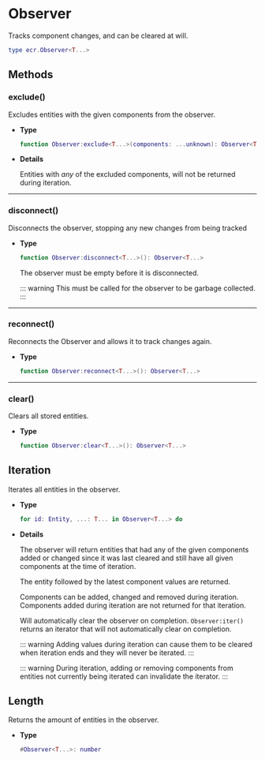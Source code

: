 # Observer

Tracks component changes, and can be cleared at will.

```lua
type ecr.Observer<T...>
```

## Methods

### exclude()

Excludes entities with the given components from the observer.

- **Type**

    ```lua
    function Observer:exclude<T...>(components: ...unknown): Observer<T...>
    ```

- **Details**

    Entities with *any* of the excluded components, will not be returned during
    iteration.

--------------------------------------------------------------------------------

### disconnect()

Disconnects the observer, stopping any new changes from being tracked

- **Type**

    ```lua
    function Observer:disconnect<T...>(): Observer<T...>
    ```

    The observer must be empty before it is disconnected.

    ::: warning
    This must be called for the observer to be garbage collected.
    :::

--------------------------------------------------------------------------------

### reconnect()

Reconnects the Observer and allows it to track changes again.

- **Type**

    ```lua
    function Observer:reconnect<T...>(): Observer<T...>
    ```

--------------------------------------------------------------------------------

### clear()

Clears all stored entities.

- **Type**

    ```lua
    function Observer:clear<T...>(): Observer<T...>
    ```

## Iteration

Iterates all entities in the observer.

- **Type**

    ```lua
    for id: Entity, ...: T... in Observer<T...> do
    ```

- **Details**

    The observer will return entities that had any of the given components added
    or changed since it was last cleared and still have all given components at
    the time of iteration.

    The entity followed by the latest component values are returned.

    Components can be added, changed and removed during iteration.
    Components added during iteration are not returned for that iteration.

    Will automatically clear the observer on completion. `Observer:iter()`
    returns an iterator that will not automatically clear on completion.

    ::: warning
    Adding values during iteration can cause them to be cleared when iteration
    ends and they will never be iterated.
    :::

    ::: warning
    During iteration, adding or removing components from entities not currently
    being iterated can invalidate the iterator.
    :::

## Length

Returns the amount of entities in the observer.

- **Type**

    ```lua
    #Observer<T...>: number
    ```
